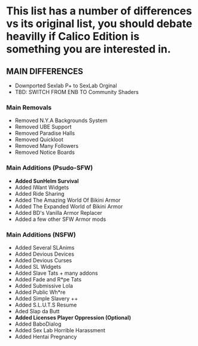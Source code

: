 # This list has a number of differences vs its original list, you should debate heavilly if Calico Edition is something you are interested in.


## MAIN DIFFERENCES
- Downported Sexlab P+ to SexLab Orginal
- TBD: SWITCH FROM ENB TO Community Shaders

### Main Removals

- Removed N.Y.A Backgrounds System
- Removed UBE Support
- Removed Paradise Halls
- Removed Quickloot
- Removed Many Followers
- Removed Notice Boards
  
### Main Additions (Psudo-SFW)

- **Added SunHelm Survival**
- Added IWant Widgets
- Added Ride Sharing
- Added The Amazing World Of Bikini Armor
- Added The Expanded World of Bikini Armor
- Added BD's Vanilla Armor Replacer
- Added a few other SFW Armor mods


### Main Additions (NSFW)
- Added Several SLAnims
- Added Devious Devices
- Added Devious Curses
- Added SL Widgets
- Added Slave Tats + many addons
- Added Fade and R*pe Tats
- Added Submissive Lola
- Added Public Wh*re
- Added Simple Slavery ++
- Added S.L.U.T.S Resume
- Aded Slap da Butt
- **Added Licenses Player Oppression (Optional)**
- Added BaboDialog
- Added Sex Lab Horrible Harassment
- Added Hentai Pregnancy
